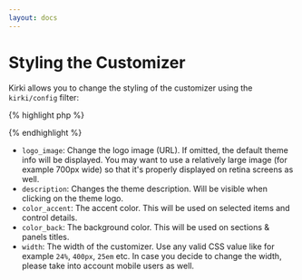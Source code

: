 ```yaml
---
layout: docs
---
```


# Styling the Customizer

Kirki allows you to change the styling of the customizer using the `kirki/config` filter:

{% highlight php %}
<?php
/**
 * Configuration sample for the Kirki Customizer
 */
function kirki_demo_configuration_sample_styling( $config ) {

    $config['logo_image']   = 'http://kirki.org/img/kirki-new-logo-white.png';
    $config['description']  = __( 'The theme description.', 'kirki' );
    $config['color_accent'] = '#00bcd4';
    $config['color_back']   = '#455a64';
    $config['width']        = '20%';

    return $config;

}
add_filter( 'kirki/config', 'kirki_demo_configuration_sample_styling' );
?>
{% endhighlight %}

* `logo_image`: Change the logo image (URL). If omitted, the default theme info will be displayed. You may want to use a relatively large image (for example 700px wide) so that it's properly displayed on retina screens as well.
* `description`: Changes the theme description. Will be visible when clicking on the theme logo.
* `color_accent`: The accent color. This will be used on selected items and control details.
* `color_back`: The background color. This will be used on sections & panels titles.
* `width`: The width of the customizer. Use any valid CSS value like for example `24%`, `400px`, `25em` etc. In case you decide to change the width, please take into account mobile users as well.
